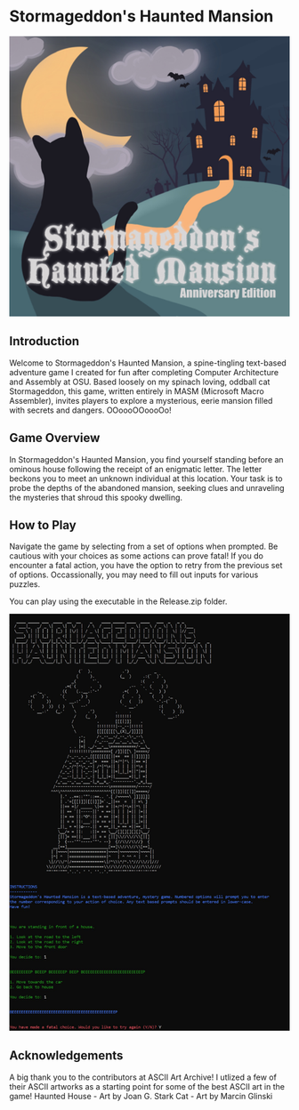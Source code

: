 # Stormageddon's Haunted Mansion
![Stormageddon's Haunted Mansion](/Assets/stormageddonMansion.jpg)

## Introduction
Welcome to Stormageddon's Haunted Mansion, a spine-tingling text-based adventure game I created for fun after completing Computer Architecture and Assembly at OSU. Based 
loosely on my spinach loving, oddball cat Stormageddon, this game, written entirely in MASM (Microsoft Macro Assembler), invites players to explore a mysterious, eerie 
mansion filled with secrets and dangers. OOoooOOoooOo!

## Game Overview
In Stormageddon's Haunted Mansion, you find yourself standing before an ominous house following the receipt of an enigmatic letter. The letter beckons you to meet an 
unknown individual at this location. Your task is to probe the depths of the abandoned mansion, seeking clues and unraveling the mysteries that shroud this spooky dwelling.

## How to Play
Navigate the game by selecting from a set of options when prompted. Be cautious with your choices as some actions can prove fatal! If you do encounter a fatal action, you 
have the option to retry from the previous set of options. Occassionally, you may need to fill out inputs for various puzzles.

You can play using the executable in the Release.zip folder.

![Screenshot of gameplay](/Assets/gameStart.jpg)

## Acknowledgements
A big thank you to the contributors at ASCII Art Archive! I utlized a few of their ASCII artworks as a starting point for some of the best ASCII art in the game!
Haunted House - Art by Joan G. Stark
Cat - Art by Marcin Glinski
